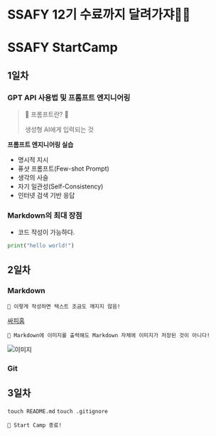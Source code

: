 # SSAFY 12기 수료까지 달려가쟈🏃‍♀️

# SSAFY StartCamp

## 1일차
### GPT API 사용법 및 프롬프트 엔지니어링
> 🎈 프롬프트란? 🎈
>
> 생성형 AI에게 입력되는 것

**프롬프트 엔지니어링 실습**
- 명시적 지시
- 퓨샷 프롬프트(Few-shot Prompt)
- 생각의 사슬
- 자기 일관성(Self-Consistency)
- 인터넷 검색 기반 응답 

### Markdown의 최대 장점
- 코드 작성이 가능하다.
``` python
print("hello world!")
```

## 2일차
### Markdown
```
💬 이렇게 작성하면 텍스트 조금도 깨지지 않음!
```

[싸피홈](https://edu.ssafy.com/edu/main/index.do)

```
📢 Markdown에 이미지를 출력해도 Markdown 자체에 이미지가 저장된 것이 아니다!
```
![이미지](https://i.pinimg.com/736x/53/7e/f5/537ef59499259ba707068742f91a10f8.jpg)

### Git
## 3일차 
`touch README.md`
`touch .gitignore`

```
📢 Start Camp 종료! 
```